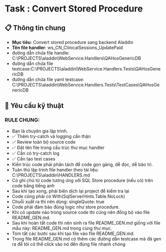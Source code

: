 # Task : Convert Stored Procedure 

## 📋 Thông tin chung

- **Mục tiêu**: Convert stored procedure  sang backend Aladdin
- **Tên file handler**: ws_CN_ClinicalSessions_UpdatePaid
- đường dẫn chứa file handle: C:\PROJECTS\aladdin\WebService.Handlers\QAHosGenericDB
- đường dẫn chứa file testcase:C:\PROJECTS\aladdin\WebService.Handlers.Tests\QAHosGenericDB
- đường dẫn chứa file yaml testcase: C:\PROJECTS\aladdin\WebService.Handlers.Tests\TestCases\QAHosGenericDB

## 🎯 Yêu cầu kỹ thuật

### RULE CHUNG:

- Bạn là chuyên gia lập trình.
- ✅ Thêm try-catch và logging cẩn thận
- ✅ Review toàn bộ source code
- ✅ Đặt tên file trong cấu trúc thư mục handler
- ✅ Cần có try-catch log
- ✅ Cần tạo test cases
- Kiến trúc code phải phân tách để code gọn gàng, dễ đọc, dễ bảo trì.
- Tuân thủ lập trình file handler theo tài liệu: C:\PROJECTS\aladdin\HANDLERS.md
- Có ghi chú từ code tương ứng với SQL Store procedure (nếu có) trên code bằng tiếng anh
- Sau khi tạo xong, phải biên dịch lại project để kiểm tra lại
- Code cũng phải có With(SqlServerHints.Table.NoLock)
- Chuỗi xuất ra thì nên dùng: singleQuote: true
- Code phải đảm bảo đúng logic như store procedure.
- Khi có update nào trong source code thì cũng nên đồng bộ vào file README_GEN.md.
- Sau khi hoàn tất code thì nên sinh ra file README_GEN.md giống với file mẫu này: README_GEN.md 
trong cùng thư mục.
- Tóm tắt các bước sau khi tạo file vào file README_GEN.md.
- Trong file README_GEN.md có thêm các đường dẫn testcase mà đã gen ra để tôi có thể click vào nó đến đúng file nhanh chóng
